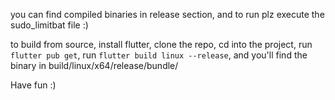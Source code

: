 you can find compiled binaries in release section, and to run plz execute the sudo_limitbat file :)

to build from source,
install flutter,
clone the repo,
cd into the project,
run `flutter pub get`,
run `flutter build linux --release`,
and you'll find the binary in build/linux/x64/release/bundle/

Have fun :)
